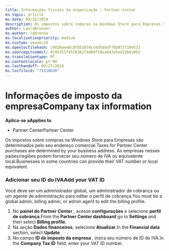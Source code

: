 ```yaml
---
title: Informações fiscais da organização | Partner Center
ms.topic: article
ms.date: 09/25/2019
description: Os impostos sobre compras na Windows Store para Empresas são determinados pelo seu endereço comercial. As empresas nesses países/regiões podem fornecer seu número de IVA ou equivalente local.
author: LauraBrenner
ms.author: labrenne
ms.localizationpriority: medium
ms.custom: seodec18
ms.openlocfilehash: c9020aee8c0fd51874cc6d5dadf78d872710e533
ms.sourcegitcommit: 0195355f4526362f4d89f59ea643a5e422b6a9b2
ms.translationtype: MT
ms.contentlocale: pt-BR
ms.lasthandoff: 09/27/2019
ms.locfileid: "71318630"
---
```

# <a name="company-tax-information"></a><span data-ttu-id="c0d69-104">Informações de imposto da empresa</span><span class="sxs-lookup"><span data-stu-id="c0d69-104">Company tax information</span></span>

<span data-ttu-id="c0d69-105">**Aplica-se a**</span><span class="sxs-lookup"><span data-stu-id="c0d69-105">**Applies to**</span></span>

-  <span data-ttu-id="c0d69-106">Partner Center</span><span class="sxs-lookup"><span data-stu-id="c0d69-106">Partner Center</span></span>

<span data-ttu-id="c0d69-107">Os impostos sobre compras na Windows Store para Empresas são determinados pelo seu endereço comercial.</span><span class="sxs-lookup"><span data-stu-id="c0d69-107">Taxes for Partner Center purchases are determined by your business address.</span></span> <span data-ttu-id="c0d69-108">As empresas nesses países/regiões podem fornecer seu número de IVA ou equivalente local.</span><span class="sxs-lookup"><span data-stu-id="c0d69-108">Businesses in some countries can provide their VAT number or local equivalent.</span></span>

### <a name="add-your-vat-id"></a><span data-ttu-id="c0d69-109">Adicionar seu ID do IVA</span><span class="sxs-lookup"><span data-stu-id="c0d69-109">Add your VAT ID</span></span>

<span data-ttu-id="c0d69-110">Você deve ser um administrador global, um administrador de cobrança ou um agente de administração para editar o perfil de cobrança.</span><span class="sxs-lookup"><span data-stu-id="c0d69-110">You must be a global admin, billing admin, or admin agent to  edit the billing profile.</span></span>

1.  <span data-ttu-id="c0d69-111">No **painel do Partner Center** , acesse **configurações** e selecione **perfil de cobrança**.</span><span class="sxs-lookup"><span data-stu-id="c0d69-111">From the **Partner Center dashboard** go to  **Settings** and then select **Billing profile**.</span></span>
2.  <span data-ttu-id="c0d69-112">Na seção **Dados financeiros**, selecione **Atualizar**.</span><span class="sxs-lookup"><span data-stu-id="c0d69-112">In the **Financial data** section, select **Update**.</span></span>
3.  <span data-ttu-id="c0d69-113">No campo **ID de imposto da empresa** , insira seu número de ID de IVA.</span><span class="sxs-lookup"><span data-stu-id="c0d69-113">In the **Company Tax ID** field, enter your VAT ID number.</span></span>



 



